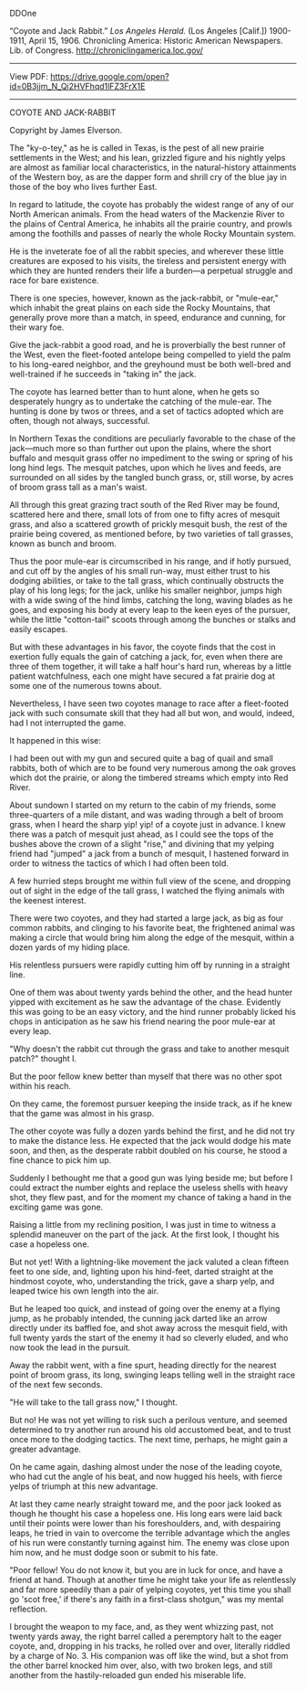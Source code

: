 
DDOne 


“Coyote and Jack Rabbit.” *Los Angeles Herald.* (Los Angeles [Calif.]) 1900-1911, April 15, 1906. Chronicling America: Historic American Newspapers. Lib. of Congress. http://chroniclingamerica.loc.gov/

***
View PDF: https://drive.google.com/open?id=0B3jjm_N_Qi2HVFhqd1lFZ3FrX1E
***
COYOTE AND JACK-RABBIT

Copyright by James Elverson.

The "ky-o-tey," as he is called in Texas, is the pest of all new prairie settlements in the West; and his lean, grizzled figure and his nightly yelps are almost as familiar local characteristics, in the natural-history attainments of the Western boy, as are the dapper form and shrill cry of the blue jay in those of the boy who lives further East.

In regard to latitude, the coyote has probably the widest range of any of our North American animals. From the head waters of the Mackenzie River to the plains of Central America, he inhabits all the prairie country, and prowls among the foothills and passes of nearly the whole Rocky Mountain system.

He is the inveterate foe of all the rabbit species, and wherever these little creatures are exposed to his visits, the tireless and persistent energy with which they are hunted renders their life a burden—a perpetual struggle and race for bare existence.

There is one species, however, known as the jack-rabbit, or "mule-ear," which inhabit the great plains on each side the Rocky Mountains, that generally prove more than a match, in speed, endurance and cunning, for their wary foe.

Give the jack-rabbit a good road, and he is proverbially the best runner of the West, even the fleet-footed antelope being compelled to yield the palm to his long-eared neighbor, and the greyhound must be both well-bred and well-trained if he succeeds in "taking in" the jack.

The coyote has learned better than to hunt alone, when he gets so desperately hungry as to undertake the catching of the mule-ear. The hunting is done by twos or threes, and a set of tactics adopted which are often, though not always, successful.

In Northern Texas the conditions are peculiarly favorable to the chase of the jack—much more so than further out upon the plains, where the short buffalo and mesquit grass offer no impediment to the swing or spring of his long hind legs. The mesquit patches, upon which he lives and feeds, are surrounded on all sides by the tangled bunch grass, or, still worse, by acres of broom grass tall as a man's waist.

All through this great grazing tract south of the Red River may be found, scattered here and there, small lots of from one to fifty acres of mesquit grass, and also a scattered growth of prickly mesquit bush, the rest of the prairie being covered, as mentioned before, by two varieties of tall grasses, known as bunch and broom.

Thus the poor mule-ear is circumscribed in his range, and if hotly pursued, and cut off by the angles of his small run-way, must either trust to his dodging abilities, or take to the tall grass, which continually obstructs the play of his long legs; for the jack, unlike his smaller neighbor, jumps high with a wide swing of the hind limbs, catching the long, waving blades as he goes, and exposing his body at every leap to the keen eyes of the pursuer, while the little "cotton-tail" scoots through among the bunches or stalks and easily escapes.

But with these advantages in his favor, the coyote finds that the cost in exertion fully equals the gain of catching a jack, for, even when there are three of them together, it will take a half hour's hard run, whereas by a little patient watchfulness, each one might have secured a fat prairie dog at some one of the numerous towns about.

Nevertheless, I have seen two coyotes manage to race after a fleet-footed jack with such consumate skill that they had all but won, and would, indeed, had I not interrupted the game.

It happened in this wise:

I had been out with my gun and secured quite a bag of quail and small rabbits, both of which are to be found very numerous among the oak groves which dot the prairie, or along the timbered streams which empty into Red River.

About sundown I started on my return to the cabin of my friends, some three-quarters of a mile distant, and was wading through a belt of broom grass, when I heard the sharp yip! yip! of a coyote just in advance. I knew there was a patch of mesquit just ahead, as I could see the tops of the bushes above the crown of a slight "rise," and divining that my yelping friend had "jumped" a jack from a bunch of mesquit, I hastened forward in order to witness the tactics of which I had often been told.

A few hurried steps brought me within full view of the scene, and dropping out of sight in the edge of the tall grass, I watched the flying animals with the keenest interest.

There were two coyotes, and they had started a large jack, as big as four common rabbits, and clinging to his favorite beat, the frightened animal was making a circle that would bring him along the edge of the mesquit, within a dozen yards of my hiding place.

His relentless pursuers were rapidly cutting him off by running in a straight line.

One of them was about twenty yards behind the other, and the head hunter yipped with excitement as he saw the advantage of the chase. Evidently this was going to be an easy victory, and the hind runner probably licked his chops in anticipation as he saw his friend nearing the poor mule-ear at every leap.

"Why doesn't the rabbit cut through the grass and take to another mesquit patch?" thought I.

But the poor fellow knew better than myself that there was no other spot within his reach.

On they came, the foremost pursuer keeping the inside track, as if he knew that the game was almost in his grasp.

The other coyote was fully a dozen yards behind the first, and he did not try to make the distance less. He expected that the jack would dodge his mate soon, and then, as the desperate rabbit doubled on his course, he stood a fine chance to pick him up.

Suddenly I bethought me that a good gun was lying beside me; but before I could extract the number eights and replace the useless shells with heavy shot, they flew past, and for the moment my chance of taking a hand in the exciting game was gone.

Raising a little from my reclining position, I was just in time to witness a splendid maneuver on the part of the jack. At the first look, I thought his case a hopeless one.

But not yet! With a lightning-like movement the jack valuted a clean fifteen feet to one side, and, lighting upon his hind-feet, darted straight at the hindmost coyote, who, understanding the trick, gave a sharp yelp, and leaped twice his own length into the air.

But he leaped too quick, and instead of going over the enemy at a flying jump, as he probably intended, the cunning jack darted like an arrow directly under its baffled foe, and shot away across the mesquit field, with full twenty yards the start of the enemy it had so cleverly eluded, and who now took the lead in the pursuit.

Away the rabbit went, with a fine spurt, heading directly for the nearest point of broom grass, its long, swinging leaps telling well in the straight race of the next few seconds.

"He will take to the tall grass now," I thought.

But no! He was not yet willing to risk such a perilous venture, and seemed determined to try another run around his old accustomed beat, and to trust once more to the dodging tactics. The next time, perhaps, he might gain a greater advantage.

On he came again, dashing almost under the nose of the leading coyote, who had cut the angle of his beat, and now hugged his heels, with fierce yelps of triumph at this new advantage.

At last they came nearly straight toward me, and the poor jack looked as though he thought his case a hopeless one. His long ears were laid back until their points were lower than his foreshoulders, and, with despairing leaps, he tried in vain to overcome the terrible advantage which the angles of his run were constantly turning against him. The enemy was close upon him now, and he must dodge soon or submit to his fate.

"Poor fellow! You do not know it, but you are in luck for once, and have a friend at hand. Though at another time he might take your life as relentlessly and far more speedily than a pair of yelping coyotes, yet this time you shall go 'scot free,' if there's any faith in a first-class shotgun," was my mental reflection.

I brought the weapon to my face, and, as they went whizzing past, not twenty yards away, the right barrel called a peremptory halt to the eager coyote, and, dropping in his tracks, he rolled over and over, literally riddled by a charge of No. 3. His companion was off like the wind, but a shot from the other barrel knocked him over, also, with two broken legs, and still another from the hastily-reloaded gun ended his miserable life.

